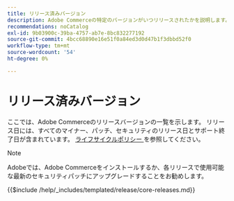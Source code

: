 ```yaml
---
title: リリース済みバージョン
description: Adobe Commerceの特定のバージョンがいつリリースされたかを説明します。
recommendations: noCatalog
exl-id: 9b03900c-39ba-4757-ab7e-8bc832277192
source-git-commit: 4bcc68890e16e51f0a84ed3d0d47b1f3dbbd52f0
workflow-type: tm+mt
source-wordcount: '54'
ht-degree: 0%

---
```


# リリース済みバージョン

ここでは、Adobe Commerceのリリースバージョンの一覧を示します。 リリース日には、すべてのマイナー、パッチ、セキュリティのリリース日とサポート終了日が含まれています。 [ ライフサイクルポリシー ](lifecycle-policy.md) を参照してください。

>[!NOTE]
>
>Adobeでは、Adobe Commerceをインストールするか、各リリースで使用可能な最新のセキュリティパッチにアップグレードすることをお勧めします。

{{$include /help/_includes/templated/release/core-releases.md}}
